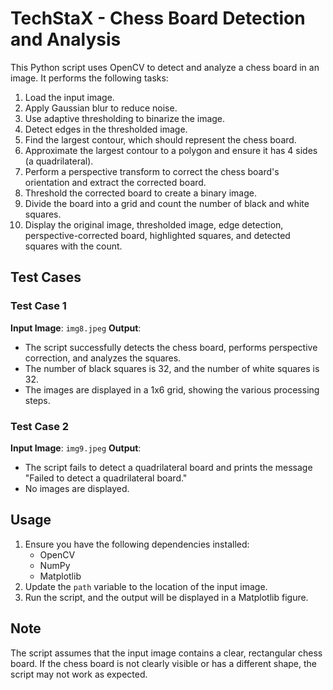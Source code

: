 # TechStaX - Chess Board Detection and Analysis

This Python script uses OpenCV to detect and analyze a chess board in an image. It performs the following tasks:

1. Load the input image.
2. Apply Gaussian blur to reduce noise.
3. Use adaptive thresholding to binarize the image.
4. Detect edges in the thresholded image.
5. Find the largest contour, which should represent the chess board.
6. Approximate the largest contour to a polygon and ensure it has 4 sides (a quadrilateral).
7. Perform a perspective transform to correct the chess board's orientation and extract the corrected board.
8. Threshold the corrected board to create a binary image.
9. Divide the board into a grid and count the number of black and white squares.
10. Display the original image, thresholded image, edge detection, perspective-corrected board, highlighted squares, and detected squares with the count.

## Test Cases

### Test Case 1

**Input Image**: `img8.jpeg`
**Output**:
- The script successfully detects the chess board, performs perspective correction, and analyzes the squares.
- The number of black squares is 32, and the number of white squares is 32.
- The images are displayed in a 1x6 grid, showing the various processing steps.

### Test Case 2

**Input Image**: `img9.jpeg`
**Output**:
- The script fails to detect a quadrilateral board and prints the message "Failed to detect a quadrilateral board."
- No images are displayed.

## Usage

1. Ensure you have the following dependencies installed:
   - OpenCV
   - NumPy
   - Matplotlib
2. Update the `path` variable to the location of the input image.
3. Run the script, and the output will be displayed in a Matplotlib figure.

## Note

The script assumes that the input image contains a clear, rectangular chess board. If the chess board is not clearly visible or has a different shape, the script may not work as expected.
